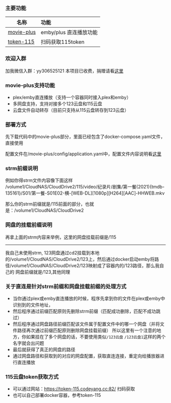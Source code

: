 ### 主要功能
| 名称                                   | 功能               |
|--------------------------------------|:-----------------|
| [movie-plus](./movie-plus/README.md) | emby/plus 直连播放功能 |
| [token-115](./token-115)             | 扫码获取115token     |

### 欢迎入群

加我微信入群：yy306525121
本项目已收费，捐赠请看[这里](./donat/README.md)

### movie-plus支持功能
* plex/emby直连播放（支持一个容器同时接入plex和emby）
* 多网盘支持，支持对接多个123云盘和115云盘
* 云盘文件自动转存（目前只支持从115云盘转存到123云盘）

### 部署方式
先下载代码中的movie-plus部分，里面已经包含了docker-compose.yaml文件，直接使用

配置文件在/movie-plus/config/application.yaml中，配置文件内容说明看[这里](./CONFIG_README.md)


### strm前缀说明
例如你得strm文件内容像下面这样
/volume1/CloudNAS/CloudDrive2/115/video/纪录片/剧集/第一餐(2021){tmdb-135161}/S01/第一餐-S01E02-横-[WEB-DL][1080p][H264][AAC]-HHWEB.mkv

那么你的strm前缀就是/115前面的部分，也就是：/volume1/CloudNAS/CloudDrive2

### 网盘的挂载前缀说明
再拿上面的strm内容来举例，这里的网盘挂载前缀是/115

------

我自己未使用strm, 123网盘通过cd2挂载到本地的/volume1/CloudNAS/CloudDrive2/123上，然后通过docker启动emby将路径/volume1/CloudNAS/CloudDrive2/123映射成了容器内的/123路径，那么我自己的
网盘前缀就是/123,其他同理

### 关于直连是针对strm前缀和网盘挂载前缀的处理方式
* 当你通过plex或emby直连播放的时候，程序先拿到你的文件在plex或emby中识别到的文件地址，
* 然后程序通过前缀匹配原则先删除strm前缀（匹配成功删除，匹配不成功跳过）
* 然后程序通过网盘路径前缀匹配该文件属于配置文件中的哪一个网盘（并将文件路径再次通过前缀匹配原则删除网盘挂载前缀） 所以这里有一个注意的地方，你如果挂在了多个网盘的话，不要使用类似`/123云盘` `/123云盘1`这样的两个名字就会出问题
* 最后就获得了真正的网盘的路径
* 通过网盘路径和获取到的对应的网盘配置，获取直连连接，重定向给播放器进行直连播放


### 115云盘token获取方式
* 可以通过网站：https://token-115.codeyang.cc:82/ 扫码获取
* 也可以自己部署docker容器，参考token-115